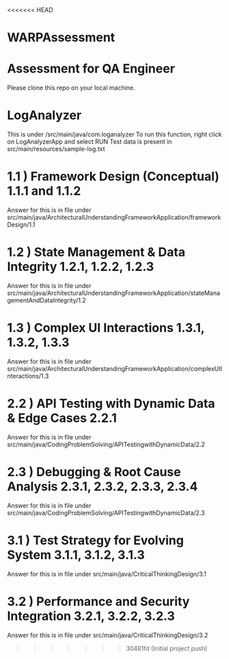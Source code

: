 <<<<<<< HEAD
# WARPAssessment
Assessment for QA Engineer
=======
Please clone this repo on your local machine.

# LogAnalyzer
This is under /src/main/java/com.loganalyzer
To run this function, right click on LogAnalyzerApp and select RUN
Test data is present in src/main/resources/sample-log.txt

# 1.1 ) Framework Design (Conceptual) 1.1.1 and 1.1.2
Answer for this is in file under src/main/java/ArchitecturalUnderstandingFrameworkApplication/frameworkDesign/1.1

# 1.2 ) State Management & Data Integrity 1.2.1, 1.2.2, 1.2.3
Answer for this is in file under src/main/java/ArchitecturalUnderstandingFrameworkApplication/stateManagementAndDataIntegrity/1.2

# 1.3 ) Complex UI Interactions 1.3.1, 1.3.2, 1.3.3 
Answer for this is in file under src/main/java/ArchitecturalUnderstandingFrameworkApplication/complexUIInteractions/1.3

# 2.2 ) API Testing with Dynamic Data & Edge Cases 2.2.1
Answer for this is in file under src/main/java/CodingProblemSolving/APITestingwithDynamicData/2.2

# 2.3 ) Debugging & Root Cause Analysis 2.3.1, 2.3.2, 2.3.3, 2.3.4
Answer for this is in file under src/main/java/CodingProblemSolving/APITestingwithDynamicData/2.3

# 3.1 ) Test Strategy for Evolving System 3.1.1, 3.1.2, 3.1.3
Answer for this is in file under src/main/java/CriticalThinkingDesign/3.1

# 3.2 ) Performance and Security Integration 3.2.1, 3.2.2, 3.2.3
Answer for this is in file under src/main/java/CriticalThinkingDesign/3.2



>>>>>>> 30481fd (Initial project push)
